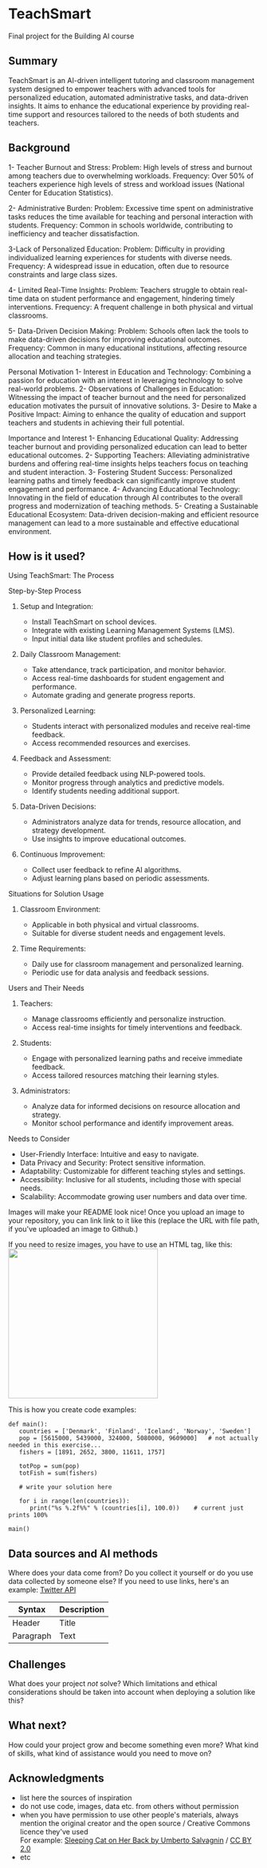 # TeachSmart

Final project for the Building AI course

## Summary

TeachSmart is an AI-driven intelligent tutoring and classroom management system designed to empower teachers with advanced tools for personalized education, automated administrative tasks, and data-driven insights. It aims to enhance the educational experience by providing real-time support and resources tailored to the needs of both students and teachers. 


## Background

1- Teacher Burnout and Stress:
Problem: High levels of stress and burnout among teachers due to overwhelming workloads.
Frequency: Over 50% of teachers experience high levels of stress and workload issues (National Center for Education Statistics).

2- Administrative Burden:
Problem: Excessive time spent on administrative tasks reduces the time available for teaching and personal interaction with students.
Frequency: Common in schools worldwide, contributing to inefficiency and teacher dissatisfaction.

3-Lack of Personalized Education:
Problem: Difficulty in providing individualized learning experiences for students with diverse needs.
Frequency: A widespread issue in education, often due to resource constraints and large class sizes.

4- Limited Real-Time Insights:
Problem: Teachers struggle to obtain real-time data on student performance and engagement, hindering timely interventions.
Frequency: A frequent challenge in both physical and virtual classrooms.

5- Data-Driven Decision Making:
Problem: Schools often lack the tools to make data-driven decisions for improving educational outcomes.
Frequency: Common in many educational institutions, affecting resource allocation and teaching strategies.

Personal Motivation
1- Interest in Education and Technology: Combining a passion for education with an interest in leveraging technology to solve real-world problems.
2- Observations of Challenges in Education: Witnessing the impact of teacher burnout and the need for personalized education motivates the pursuit of innovative solutions.
3- Desire to Make a Positive Impact: Aiming to enhance the quality of education and support teachers and students in achieving their full potential.

Importance and Interest
1- Enhancing Educational Quality: Addressing teacher burnout and providing personalized education can lead to better educational outcomes.
2- Supporting Teachers: Alleviating administrative burdens and offering real-time insights helps teachers focus on teaching and student interaction.
3- Fostering Student Success: Personalized learning paths and timely feedback can significantly improve student engagement and performance.
4- Advancing Educational Technology: Innovating in the field of education through AI contributes to the overall progress and modernization of teaching methods.
5- Creating a Sustainable Educational Ecosystem: Data-driven decision-making and efficient resource management can lead to a more sustainable and effective educational environment.


## How is it used?

Using TeachSmart: The Process

Step-by-Step Process
1. Setup and Integration:
   - Install TeachSmart on school devices.
   - Integrate with existing Learning Management Systems (LMS).
   - Input initial data like student profiles and schedules.

2. Daily Classroom Management:
   - Take attendance, track participation, and monitor behavior.
   - Access real-time dashboards for student engagement and performance.
   - Automate grading and generate progress reports.

3. Personalized Learning:
   - Students interact with personalized modules and receive real-time feedback.
   - Access recommended resources and exercises.

4. Feedback and Assessment:
   - Provide detailed feedback using NLP-powered tools.
   - Monitor progress through analytics and predictive models.
   - Identify students needing additional support.

5. Data-Driven Decisions:
   - Administrators analyze data for trends, resource allocation, and strategy development.
   - Use insights to improve educational outcomes.

6. Continuous Improvement:
   - Collect user feedback to refine AI algorithms.
   - Adjust learning plans based on periodic assessments.

Situations for Solution Usage
1. Classroom Environment:
   - Applicable in both physical and virtual classrooms.
   - Suitable for diverse student needs and engagement levels.

2. Time Requirements:
   - Daily use for classroom management and personalized learning.
   - Periodic use for data analysis and feedback sessions.

Users and Their Needs
1. Teachers:
   - Manage classrooms efficiently and personalize instruction.
   - Access real-time insights for timely interventions and feedback.

2. Students:
   - Engage with personalized learning paths and receive immediate feedback.
   - Access tailored resources matching their learning styles.

3. Administrators:
   - Analyze data for informed decisions on resource allocation and strategy.
   - Monitor school performance and identify improvement areas.

Needs to Consider
- User-Friendly Interface: Intuitive and easy to navigate.
- Data Privacy and Security: Protect sensitive information.
- Adaptability: Customizable for different teaching styles and settings.
- Accessibility: Inclusive for all students, including those with special needs.
- Scalability: Accommodate growing user numbers and data over time.

Images will make your README look nice!
Once you upload an image to your repository, you can link link to it like this (replace the URL with file path, if you've uploaded an image to Github.)

If you need to resize images, you have to use an HTML tag, like this:
<img src="https://upload.wikimedia.org/wikipedia/commons/5/5e/Sleeping_cat_on_her_back.jpg" width="300">

This is how you create code examples:
```
def main():
   countries = ['Denmark', 'Finland', 'Iceland', 'Norway', 'Sweden']
   pop = [5615000, 5439000, 324000, 5080000, 9609000]   # not actually needed in this exercise...
   fishers = [1891, 2652, 3800, 11611, 1757]

   totPop = sum(pop)
   totFish = sum(fishers)

   # write your solution here

   for i in range(len(countries)):
      print("%s %.2f%%" % (countries[i], 100.0))    # current just prints 100%

main()
```


## Data sources and AI methods
Where does your data come from? Do you collect it yourself or do you use data collected by someone else?
If you need to use links, here's an example:
[Twitter API](https://developer.twitter.com/en/docs)

| Syntax      | Description |
| ----------- | ----------- |
| Header      | Title       |
| Paragraph   | Text        |

## Challenges

What does your project _not_ solve? Which limitations and ethical considerations should be taken into account when deploying a solution like this?

## What next?

How could your project grow and become something even more? What kind of skills, what kind of assistance would you  need to move on? 


## Acknowledgments

* list here the sources of inspiration 
* do not use code, images, data etc. from others without permission
* when you have permission to use other people's materials, always mention the original creator and the open source / Creative Commons licence they've used
  <br>For example: [Sleeping Cat on Her Back by Umberto Salvagnin](https://commons.wikimedia.org/wiki/File:Sleeping_cat_on_her_back.jpg#filelinks) / [CC BY 2.0](https://creativecommons.org/licenses/by/2.0)
* etc

